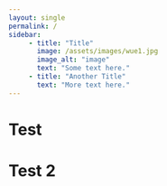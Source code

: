 ```yaml
---
layout: single
permalink: /
sidebar:
     - title: "Title"
       image: /assets/images/wue1.jpg
       image_alt: "image"
       text: "Some text here."
     - title: "Another Title"
       text: "More text here."
---
```


# Test

# Test 2
